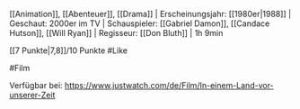 [[Animation]], [[Abenteuer]], [[Drama]] | Erscheinungsjahr: [[1980er|1988]] | Geschaut: 2000er im TV | Schauspieler: [[Gabriel Damon]], [[Candace Hutson]], [[Will Ryan]] | Regisseur: [[Don Bluth]] | 1h 9min

[[7 Punkte|7,8]]/10 Punkte #Like 


#Film 

Verfügbar bei: https://www.justwatch.com/de/Film/In-einem-Land-vor-unserer-Zeit
